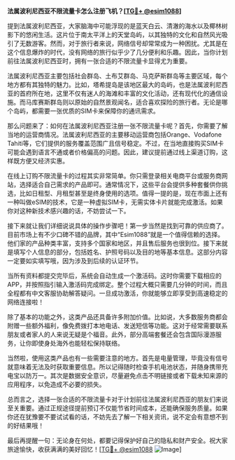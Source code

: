 **法属波利尼西亚不限流量卡怎么注册飞机？[[TG💪+ @esim1088](https://t.me/s/esim1088)]**

提到法属波利尼西亚，大家脑海中可能浮现的是蓝天白云、清澈的海水以及椰林树影下的悠闲生活。这片位于南太平洋上的天堂岛屿，以其独特的文化和自然风光吸引了无数游客。然而，对于旅行者来说，网络信号却常常成为一种困扰。尤其是在这个信息爆炸的时代，没有网络的旅行似乎少了几分便利和乐趣。因此，当你计划前往法属波利尼西亚时，拥有一张合适的不限流量卡显得尤为重要。

法属波利尼西亚主要包括社会群岛、土布艾群岛、马克萨斯群岛等主要区域，每个地方都有其独特的魅力。比如，塔希提岛是该地区最大的岛屿，也是法属波利尼西亚的首府所在地，这里不仅有迷人的海滩和丰富的文化活动，还有现代化的通信设施。而马库赛斯群岛则以原始的自然景观闻名，适合喜欢探险的旅行者。无论是哪个岛屿，都需要一张优质的SIM卡来保障你的通讯需求。

那么问题来了：如何在法属波利尼西亚注册一张不限流量卡呢？首先，你需要了解当地的运营商情况。法属波利尼西亚的主要移动运营商包括Orange、Vodafone Tahiti等，它们提供的服务覆盖范围广且信号稳定。不过，在当地直接购买SIM卡可能会遇到语言不通或者价格偏高的问题。因此，建议提前通过线上渠道订购，这样既方便又经济实惠。

在线上订购不限流量卡的过程其实非常简单。你只需登录相关电商平台或服务商网站，选择适合自己需求的产品即可。通常情况下，这些平台会提供多种套餐供你挑选，比如日租型、月租型甚至是终身使用的选项。值得一提的是，现在市面上还有一种叫做eSIM的技术，它是一种虚拟SIM卡，无需实体卡片就能完成激活。如果你对这种新技术感兴趣的话，不妨尝试一下。

接下来就让我们详细说说具体的操作步骤吧！第一步当然是找到可靠的供应商了。目前市场上有不少口碑不错的品牌，其中“Esim1088”就是一个值得信赖的选择。他们家的产品种类丰富，支持多个国家和地区，并且售后服务也很到位。接下来就是填写个人信息的部分，包括姓名、护照号码以及目的地等基本信息。这部分内容一定要如实填写哦，因为涉及到后续的认证环节。

当所有资料都提交完毕后，系统会自动生成一个激活码。这时你需要下载相应的APP，并按照指引输入激活码完成绑定。整个过程大概只需要几分钟的时间，而且全程都有中文客服协助解答疑问。一旦成功激活，你就能够立即享受到高速稳定的网络连接啦！

除了基本的功能之外，这类产品还具备许多附加价值。比如说，大多数服务商都会附赠一些额外福利，像免费拨打本地电话、发送短信等功能。这对于经常需要联系朋友或者家人的人来说无疑是个福音。此外，部分高端套餐还会包含国际漫游服务，让你即使身处海外也能轻松保持联络。

当然啦，使用这类产品也有一些需要注意的地方。首先是电量管理，毕竟没有信号就意味着无法及时获取重要信息。所以记得随时检查手机电池状态，并随身携带充电宝以防万一。其次是数据安全意识，尽量避免点击不明链接或者下载未知来源的应用程序，以免造成不必要的损失。

总而言之，选择一张合适的不限流量卡对于计划前往法属波利尼西亚的朋友们来说至关重要。通过正规途径提前预订不仅能节省时间成本，还能确保服务质量。如果你还在犹豫要不要试试看的话，不妨先去了解一下相关资讯，说不定会有意想不到的好结果哦！

最后再提醒一句：无论身在何处，都要记得保护好自己的隐私和财产安全。祝大家旅途愉快，收获满满的美好回忆！[[TG💪+ @esim1088](https://t.me/s/esim1088) ![Image](https://i.postimg.cc/4NQfJmqS/Snipaste-2025-05-13-00-14-12.png)]